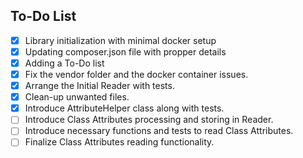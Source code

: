 ## To-Do List

- [x] Library initialization with minimal docker setup
- [x] Updating composer.json file with propper details
- [x] Adding a To-Do list
- [x] Fix the vendor folder and the docker container issues.
- [X] Arrange the Initial Reader with tests.
- [X] Clean-up unwanted files.
- [x] Introduce AttributeHelper class along with tests.
- [ ] Introduce Class Attributes processing and storing in Reader.
- [ ] Introduce necessary functions and tests to read Class Attributes.
- [ ] Finalize Class Attributes reading functionality.